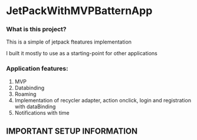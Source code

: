 <h1>JetPackWithMVPBatternApp</h1>
<h3>What is this project?</h3>
<p>This is a simple of jetpack fteatures implementation </p>
<p>I built it mostly to use as a starting-point for other applications </p>
<h3>Application features:</h3>
<ol>
  <li>MVP</li>
  <li>Databinding</li>
  <li>Roaming</li>
  <li>Implementation of recycler adapter, action onclick, login and registration with dataBinding </li>
  <li>Notifications with time </li>
</ol>
<h2>IMPORTANT SETUP INFORMATION</h2>

